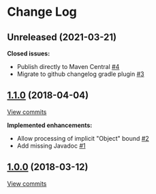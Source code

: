 # Change Log

## Unreleased (2021-03-21)

**Closed issues:**

- Publish directly to Maven Central [\#4](https://github.com/joffrey-bion/generics-explorer/issues/4)
- Migrate to github changelog gradle plugin [\#3](https://github.com/joffrey-bion/generics-explorer/issues/3)

## [1.1.0](https://github.com/joffrey-bion/generics-explorer/tree/1.1.0) (2018-04-04)
[View commits](https://github.com/joffrey-bion/generics-explorer/compare/1.0.0...1.1.0)

**Implemented enhancements:**

- Allow processing of implicit "Object" bound [\#2](https://github.com/joffrey-bion/generics-explorer/issues/2)
- Add missing Javadoc [\#1](https://github.com/joffrey-bion/generics-explorer/issues/1)

## [1.0.0](https://github.com/joffrey-bion/generics-explorer/tree/1.0.0) (2018-03-12)
[View commits](https://github.com/joffrey-bion/generics-explorer/compare/d31cbe59afe538a849ce8101ce57b0044321ef8a...1.0.0)

